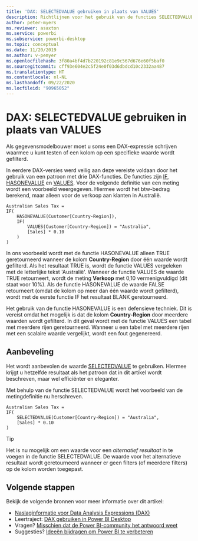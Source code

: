 ```yaml
---
title: 'DAX: SELECTEDVALUE gebruiken in plaats van VALUES'
description: Richtlijnen voor het gebruik van de functies SELECTEDVALUE.
author: peter-myers
ms.reviewer: asaxton
ms.service: powerbi
ms.subservice: powerbi-desktop
ms.topic: conceptual
ms.date: 11/20/2019
ms.author: v-pemyer
ms.openlocfilehash: 3f80a4bf4d7b220192c81e9c567d676e60f5baf0
ms.sourcegitcommit: cff93e604e2c5f24e0f03d6dbdcd10c2332aa487
ms.translationtype: HT
ms.contentlocale: nl-NL
ms.lasthandoff: 09/22/2020
ms.locfileid: "90965052"
---
```

# <a name="dax-use-selectedvalue-instead-of-values"></a>DAX: SELECTEDVALUE gebruiken in plaats van VALUES

Als gegevensmodelbouwer moet u soms een DAX-expressie schrijven waarmee u kunt testen of een kolom op een specifieke waarde wordt gefilterd.

In eerdere DAX-versies werd veilig aan deze vereiste voldaan door het gebruik van een patroon met drie DAX-functies. De functies zijn [IF](/dax/if-function-dax), [HASONEVALUE](/dax/hasonevalue-function-dax) en [VALUES](/dax/values-function-dax). Voor de volgende definitie van een meting wordt een voorbeeld weergegeven. Hiermee wordt het btw-bedrag berekend, maar alleen voor de verkoop aan klanten in Australië.

```dax
Australian Sales Tax =
IF(
    HASONEVALUE(Customer[Country-Region]),
    IF(
        VALUES(Customer[Country-Region]) = "Australia",
        [Sales] * 0.10
    )
)
```

In ons voorbeeld wordt met de functie HASONEVALUE alleen TRUE geretourneerd wanneer de kolom **Country-Region** door één waarde wordt gefilterd. Als het resultaat TRUE is, wordt de functie VALUES vergeleken met de letterlijke tekst 'Australië'. Wanneer de functie VALUES de waarde TRUE retourneert, wordt de meting **Verkoop** met 0,10 vermenigvuldigd (dit staat voor 10%). Als de functie HASONEVALUE de waarde FALSE retourneert (omdat de kolom op meer dan één waarde wordt gefilterd), wordt met de eerste functie IF het resultaat BLANK geretourneerd.

Het gebruik van de functie HASONEVALUE is een defensieve techniek. Dit is vereist omdat het mogelijk is dat de kolom **Country-Region** door meerdere waarden wordt gefilterd. In dit geval wordt met de functie VALUES een tabel met meerdere rijen geretourneerd. Wanneer u een tabel met meerdere rijen met een scalaire waarde vergelijkt, wordt een fout gegenereerd.

## <a name="recommendation"></a>Aanbeveling

Het wordt aanbevolen de waarde [SELECTEDVALUE](/dax/selectedvalue-function) te gebruiken. Hiermee krijgt u hetzelfde resultaat als het patroon dat in dit artikel wordt beschreven, maar wel efficiënter en eleganter.

Met behulp van de functie SELECTEDVALUE wordt het voorbeeld van de metingdefinitie nu herschreven.

```dax
Australian Sales Tax =
IF(
    SELECTEDVALUE(Customer[Country-Region]) = "Australia",
    [Sales] * 0.10
)
```

> [!TIP]
> Het is nu mogelijk om een waarde voor een _alternatief resultaat_ in te voegen in de functie SELECTEDVALUE. De waarde voor het alternatieve resultaat wordt geretourneerd wanneer er geen filters (of meerdere filters) op de kolom worden toegepast.

## <a name="next-steps"></a>Volgende stappen

Bekijk de volgende bronnen voor meer informatie over dit artikel:

- [Naslaginformatie voor Data Analysis Expressions (DAX)](/dax/)
- Leertraject: [DAX gebruiken in Power BI Desktop](/learn/paths/dax-power-bi/)
- Vragen? [Misschien dat de Power BI-community het antwoord weet](https://community.powerbi.com/)
- Suggesties? [Ideeën bijdragen om Power BI te verbeteren](https://ideas.powerbi.com)
